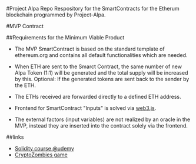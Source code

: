 #Project Alpa Repo
Respository for the SmartContracts for the Etherum blockchain programmed by Project-Alpa.

#MVP Contract

##Requirements for the Minimum Viable Product
* The MVP SmartContract is based on the standard template of ethereum.org and contains all default functionalities which are needed.

* When ETH are sent to the Smarct Contract, the same number of new Alpa Token (1:1) will be generated and the total supply will be increased by this.
Optional: If the generated tokens are sent back to the sender by the ETH.
* The ETHs received are forwarded directly to a defined ETH address.
* Frontend for SmartContract "Inputs" is solved via [web3.js](https://github.com/ethereum/web3.js/).
* The external factors (input variables) are not realized by an oracle in the MVP, instead they are inserted into the contract solely via the frontend.

##links

- [Solidity course @udemy](https://www.udemy.com/best-solidity-tutorial-course-ethereum-blockchain-development/learn/v4/overview)
- [CryptoZombies game](https://cryptozombies.io/)